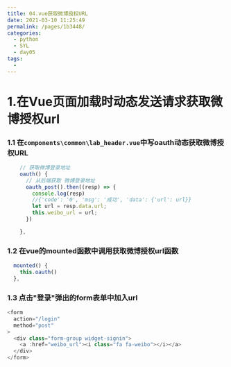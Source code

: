 ```yaml
---
title: 04.vue获取微博授权URL
date: 2021-03-10 11:25:49
permalink: /pages/1b3448/
categories:
  - python
  - SYL
  - day05
tags:
  - 
---
```

# 1.在Vue页面加载时动态发送请求获取微博授权url

### 1.1 在`components\common\lab_header.vue`中写oauth动态获取微博授权URL

```javascript
    // 获取微博登录地址
    oauth() {
      // 从后端获取 微博登录地址
      oauth_post().then((resp) => {
        console.log(resp)
        //{'code': '0', 'msg': '成功', 'data': {'url': url}}
        let url = resp.data.url;
        this.weibo_url = url;
      })

    },
```

### 1.2 在vue的mounted函数中调用获取微博授权url函数

```javascript
  mounted() {
    this.oauth()
  },
```

### 1.3 点击"登录"弹出的form表单中加入url

```javascript
<form
  action="/login"
  method="post"
>
  <div class="form-group widget-signin">
    <a :href="weibo_url"><i class="fa fa-weibo"></i></a>
  </div>
</form>
```

